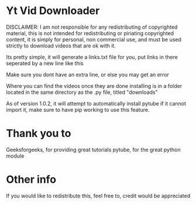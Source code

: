 # Yt Vid Downloader

DISCLAIMER: I am not responsible for any redistributing of copyrighted material, this is not intended for redistributing or piriating copyrighted content, it is simply for personal, non commercial use, and must be used strictly to download videos that are ok with it.

Its pretty simple, it will generate a links.txt file for you, put links in there seperated by a new line
like
this

Make sure you dont have an extra line, or else you may get an error

Where you can find the videos once they are done installing is in a folder located in the same directory as the .py file, titled "downloads"

As of version 1.0.2, it will attempt to automatically install pytube if it cannot import it, make sure to have pip working to use this feature.

# Thank you to

Geeksforgeeks, for providing great tutorials
pytube, for the great python module

# Other info

If you would like to redistribute this, feel free to, credit would be appreciated

